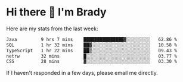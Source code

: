 # Hi there 👋 I'm Brady

Here are my stats from the last week:
<!--START_SECTION:waka-->

```txt
Java         9 hrs 7 mins    ███████████████▓░░░░░░░░░   62.86 %
SQL          1 hr 32 mins    ██▓░░░░░░░░░░░░░░░░░░░░░░   10.58 %
TypeScript   1 hr 22 mins    ██▒░░░░░░░░░░░░░░░░░░░░░░   09.43 %
netrw        32 mins         █░░░░░░░░░░░░░░░░░░░░░░░░   03.77 %
CSS          28 mins         ▓░░░░░░░░░░░░░░░░░░░░░░░░   03.30 %
```

<!--END_SECTION:waka-->

If I haven't responded in a few days, please email me directly. 
